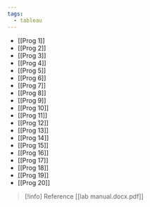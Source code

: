 ```yaml
---
tags:
  - tableau
---
```

- [[Prog 1]]
- [[Prog 2]]
- [[Prog 3]]
- [[Prog 4]]
- [[Prog 5]]
- [[Prog 6]]
- [[Prog 7]]
- [[Prog 8]]
- [[Prog 9]]
- [[Prog 10]]
- [[Prog 11]]
- [[Prog 12]]
- [[Prog 13]]
- [[Prog 14]]
- [[Prog 15]]
- [[Prog 16]]
- [[Prog 17]]
- [[Prog 18]]
- [[Prog 19]]
- [[Prog 20]]

>[!info] Reference
>[[lab manual.docx.pdf]]

